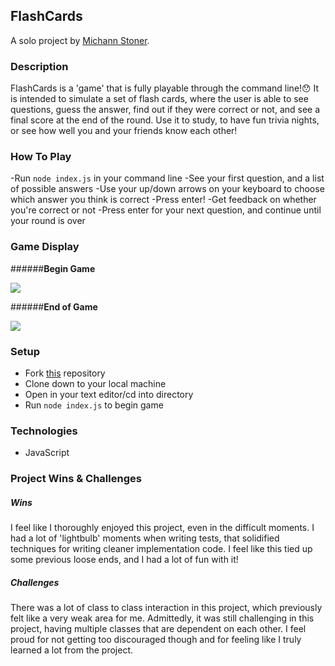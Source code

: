 ## FlashCards 

A solo project by [Michann Stoner](https://github.com/michannstoner).

### Description 

FlashCards is a 'game' that is fully playable through the command line!😯 It is intended to simulate a set of flash cards, where the user is able to see questions, guess the answer, find out if they were correct or not, and see a final score at the end of the round. Use it to study, to have fun trivia nights, or see how well you and your friends know each other! 

### How To Play

-Run `node index.js` in your command line 
-See your first question, and a list of possible answers
-Use your up/down arrows on your keyboard to choose which answer you think is correct
-Press enter! 
-Get feedback on whether you're correct or not
-Press enter for your next question, and continue until your round is over

### Game Display
######**Begin Game**

![](https://media.giphy.com/media/lytjQikqnLp5fLxHGj/giphy.gif)


######**End of Game**

![](https://media.giphy.com/media/sKdgxA1Ow0gIHbLDsh/giphy.gif)

### Setup

- Fork [this](https://github.com/michannstoner/flashcards) repository 
- Clone down to your local machine 
- Open in your text editor/cd into directory
- Run `node index.js` to begin game 

### Technologies 

- JavaScript 

### Project Wins & Challenges 

##### Wins 
I feel like I thoroughly enjoyed this project, even in the difficult moments. I had a lot of 'lightbulb' moments when writing tests, that solidified techniques for writing cleaner implementation code. I feel like this tied up some previous loose ends, and I had a lot of fun with it! 

##### Challenges 
There was a lot of class to class interaction in this project, which previously felt like a very weak area for me. Admittedly, it was still challenging in this project, having multiple classes that are dependent on each other. I feel proud for not getting too discouraged though and for feeling like I truly learned a lot from the project.
